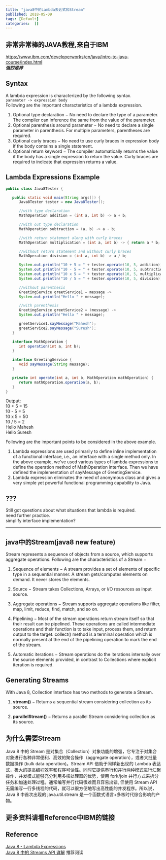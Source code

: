 ```yaml
---
title: "java8中的Lambda表达式和Stream"
published: 2018-05-09
tags: [Default]
categories:  []
---
```


## 非常非常棒的JAVA教程,来自于IBM
https://www.ibm.com/developerworks/cn/java/intro-to-java-course/index.html  
***强烈推荐***

## Syntax
A lambda expression is characterized by the following syntax.  
`parameter -> expression body`  
Following are the important characteristics of a lambda expression.  
1. Optional type declaration − No need to declare the type of a parameter. The compiler can inference the same from the value of the parameter.
2. Optional parenthesis around parameter − No need to declare a single parameter in parenthesis. For multiple parameters, parentheses are required.  
3. Optional curly braces − No need to use curly braces in expression body if the body contains a single statement.
4. Optional return keyword − The compiler automatically returns the value if the body has a single expression to return the value. Curly braces are required to indicate that expression returns a value.

## Lambda Expressions Example
```java
public class Java8Tester {

   public static void main(String args[]) {
      Java8Tester tester = new Java8Tester();

      //with type declaration
      MathOperation addition = (int a, int b) -> a + b;

      //with out type declaration
      MathOperation subtraction = (a, b) -> a - b;

      //with return statement along with curly braces
      MathOperation multiplication = (int a, int b) -> { return a * b; };

      //without return statement and without curly braces
      MathOperation division = (int a, int b) -> a / b;

      System.out.println("10 + 5 = " + tester.operate(10, 5, addition));
      System.out.println("10 - 5 = " + tester.operate(10, 5, subtraction));
      System.out.println("10 x 5 = " + tester.operate(10, 5, multiplication));
      System.out.println("10 / 5 = " + tester.operate(10, 5, division));

      //without parenthesis
      GreetingService greetService1 = message ->
      System.out.println("Hello " + message);

      //with parenthesis
      GreetingService greetService2 = (message) ->
      System.out.println("Hello " + message);

      greetService1.sayMessage("Mahesh");
      greetService2.sayMessage("Suresh");
   }

   interface MathOperation {
      int operation(int a, int b);
   }

   interface GreetingService {
      void sayMessage(String message);
   }

   private int operate(int a, int b, MathOperation mathOperation) {
      return mathOperation.operation(a, b);
   }
}
```
Output:  
10 + 5 = 15  
10 - 5 = 5  
10 x 5 = 50  
10 / 5 = 2  
Hello Mahesh  
Hello Suresh   

Following are the important points to be considered in the above example.  
1. Lambda expressions are used primarily to define inline implementation of a functional interface, i.e., an interface with a single method only. In the above example, we've used various types of lambda expressions to define the operation method of MathOperation interface. Then we have defined the implementation of sayMessage of GreetingService.
2. Lambda expression eliminates the need of anonymous class and gives a very simple yet powerful functional programming capability to Java.

## ???
Still got questions about what situations that lambda is required.  
need further practice.  
simplify interface implementation?  


<hr>

## java中的Stream(java8 new feature)
Stream represents a sequence of objects from a source, which supports aggregate operations. Following are the characteristics of a Stream −   

1. Sequence of elements − A stream provides a set of elements of specific type in a sequential manner. A stream gets/computes elements on demand. It never stores the elements.

2. Source − Stream takes Collections, Arrays, or I/O resources as input source.

3. Aggregate operations − Stream supports aggregate operations like filter, map, limit, reduce, find, match, and so on.

4. Pipelining − Most of the stream operations return stream itself so that their result can be pipelined. These operations are called intermediate operations and their function is to take input, process them, and return output to the target. collect() method is a terminal operation which is normally present at the end of the pipelining operation to mark the end of the stream.

5. Automatic iterations − Stream operations do the iterations internally over the source elements provided, in contrast to Collections where explicit iteration is required.

## Generating Streams
With Java 8, Collection interface has two methods to generate a Stream.  

1. **stream()** − Returns a sequential stream considering collection as its source.

2. **parallelStream()** − Returns a parallel Stream considering collection as its source.

## 为什么需要Stream
Java 8 中的 Stream 是对集合（Collection）对象功能的增强，它专注于对集合对象进行各种非常便利、高效的聚合操作（aggregate operation），或者大批量数据操作 (bulk data operation)。Stream API 借助于同样新出现的 Lambda 表达式，极大的提高编程效率和程序可读性。同时它提供串行和并行两种模式进行汇聚操作，并发模式能够充分利用多核处理器的优势，使用 fork/join 并行方式来拆分任务和加速处理过程。通常编写并行代码很难而且容易出错, 但使用 Stream API 无需编写一行多线程的代码，就可以很方便地写出高性能的并发程序。所以说，Java 8 中首次出现的 java.util.stream 是一个函数式语言+多核时代综合影响的产物。  

## 更多资料请看Reference中IBM的链接


## Reference
[Java 8 - Lambda Expressions](https://www.tutorialspoint.com/java8/java8_lambda_expressions.htm)  
[Java 8 中的 Streams API 详解](https://www.ibm.com/developerworks/cn/java/j-lo-java8streamapi/) 推荐阅读    
